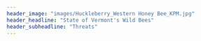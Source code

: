 ```yaml
---
header_image: "images/Huckleberry_Western Honey Bee_KPM.jpg"
header_headline: "State of Vermont's Wild Bees"
header_subheadline: "Threats"
---
```

